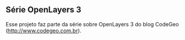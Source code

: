 ## Série OpenLayers 3

Esse projeto faz parte da série sobre OpenLayers 3 do blog CodeGeo (http://www.codegeo.com.br).
